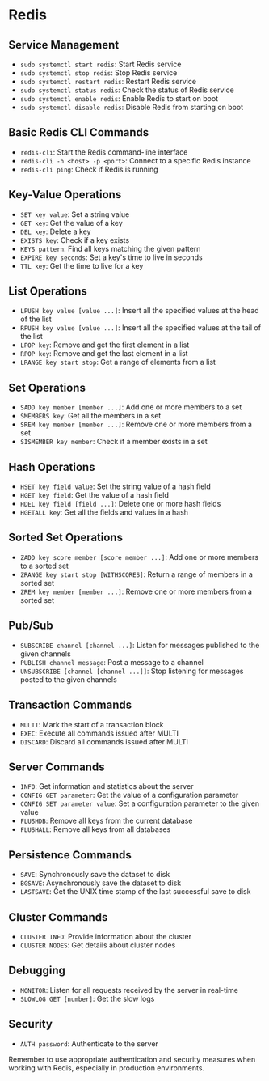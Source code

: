 # Redis

## Service Management

* `sudo systemctl start redis`: Start Redis service
* `sudo systemctl stop redis`: Stop Redis service
* `sudo systemctl restart redis`: Restart Redis service
* `sudo systemctl status redis`: Check the status of Redis service
* `sudo systemctl enable redis`: Enable Redis to start on boot
* `sudo systemctl disable redis`: Disable Redis from starting on boot

## Basic Redis CLI Commands

* `redis-cli`: Start the Redis command-line interface
* `redis-cli -h <host> -p <port>`: Connect to a specific Redis instance
* `redis-cli ping`: Check if Redis is running

## Key-Value Operations

* `SET key value`: Set a string value
* `GET key`: Get the value of a key
* `DEL key`: Delete a key
* `EXISTS key`: Check if a key exists
* `KEYS pattern`: Find all keys matching the given pattern
* `EXPIRE key seconds`: Set a key's time to live in seconds
* `TTL key`: Get the time to live for a key

## List Operations

* `LPUSH key value [value ...]`: Insert all the specified values at the head of the list
* `RPUSH key value [value ...]`: Insert all the specified values at the tail of the list
* `LPOP key`: Remove and get the first element in a list
* `RPOP key`: Remove and get the last element in a list
* `LRANGE key start stop`: Get a range of elements from a list

## Set Operations

* `SADD key member [member ...]`: Add one or more members to a set
* `SMEMBERS key`: Get all the members in a set
* `SREM key member [member ...]`: Remove one or more members from a set
* `SISMEMBER key member`: Check if a member exists in a set

## Hash Operations

* `HSET key field value`: Set the string value of a hash field
* `HGET key field`: Get the value of a hash field
* `HDEL key field [field ...]`: Delete one or more hash fields
* `HGETALL key`: Get all the fields and values in a hash

## Sorted Set Operations

* `ZADD key score member [score member ...]`: Add one or more members to a sorted set
* `ZRANGE key start stop [WITHSCORES]`: Return a range of members in a sorted set
* `ZREM key member [member ...]`: Remove one or more members from a sorted set

## Pub/Sub

* `SUBSCRIBE channel [channel ...]`: Listen for messages published to the given channels
* `PUBLISH channel message`: Post a message to a channel
* `UNSUBSCRIBE [channel [channel ...]]`: Stop listening for messages posted to the given channels

## Transaction Commands

* `MULTI`: Mark the start of a transaction block
* `EXEC`: Execute all commands issued after MULTI
* `DISCARD`: Discard all commands issued after MULTI

## Server Commands

* `INFO`: Get information and statistics about the server
* `CONFIG GET parameter`: Get the value of a configuration parameter
* `CONFIG SET parameter value`: Set a configuration parameter to the given value
* `FLUSHDB`: Remove all keys from the current database
* `FLUSHALL`: Remove all keys from all databases

## Persistence Commands

* `SAVE`: Synchronously save the dataset to disk
* `BGSAVE`: Asynchronously save the dataset to disk
* `LASTSAVE`: Get the UNIX time stamp of the last successful save to disk

## Cluster Commands

* `CLUSTER INFO`: Provide information about the cluster
* `CLUSTER NODES`: Get details about cluster nodes

## Debugging

* `MONITOR`: Listen for all requests received by the server in real-time
* `SLOWLOG GET [number]`: Get the slow logs

## Security

* `AUTH password`: Authenticate to the server

Remember to use appropriate authentication and security measures when working with Redis, especially in production environments.
